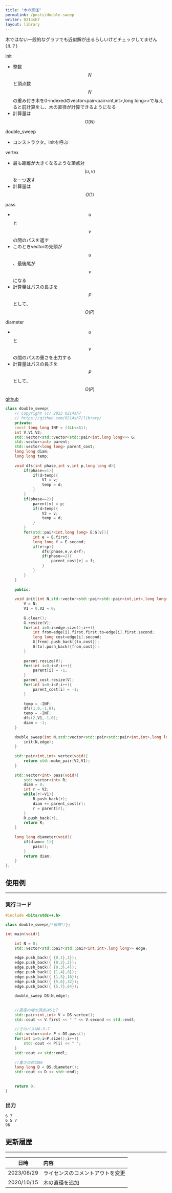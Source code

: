 ```yaml
---
title: "木の直径"
permalink: /posts/double-sweep
writer: 0214sh7
layout: library
---
```


木ではない一般的なグラフでも近似解が出るらしいけどチェックしてません(え？)

init
- 整数$$N$$と頂点数$$N$$の重み付き木を0-indexedのvector<pair<pair<int,int>,long long>>で与えると前計算をし、木の直径が計算できるようになる
- 計算量は$$Ο(N)$$

double_sweep
- コンストラクタ。initを呼ぶ

vertex
- 最も距離が大きくなるような頂点対$$(u,v)$$を一つ返す
- 計算量は$$Ο(1)$$

pass
- $$u$$と$$v$$の間のパスを返す
- このときvectorの先頭が$$u$$、最後尾が$$v$$になる
- 計算量はパスの長さを$$P$$として、$$Ο(P)$$

diameter
- $$u$$と$$v$$の間のパスの重さを出力する
- 計算量はパスの長さを$$P$$として、$$Ο(P)$$

[github](https://github.com/0214sh7/procon-library/blob/master/algorithm/double%20sweep.cpp)

```cpp
class double_sweep{
    // Copyright (c) 2023 0214sh7
    // https://github.com/0214sh7/library/
    private:
    const long long INF = (1LL<<61);
    int V,V1,V2;
    std::vector<std::vector<std::pair<int,long long>>> G;
    std::vector<int> parent;
    std::vector<long long> parent_cost;
    long long diam;
    long long temp;
    
    void dfs(int phase,int v,int p,long long d){
        if(phase==1){
            if(d>temp){
                V1 = v;
                temp = d;
            }
        }
        if(phase==2){
            parent[v] = p;
            if(d>temp){
                V2 = v;
                temp = d;
            }
        }
        for(std::pair<int,long long> E:G[v]){
            int e = E.first;
            long long f = E.second;
            if(e!=p){
                dfs(phase,e,v,d+f);
                if(phase==2){
                    parent_cost[e] = f;
                }
            }
        }
    }
    
    public:
    
    void init(int N,std::vector<std::pair<std::pair<int,int>,long long>> edge){
        V = N;
        V1 = 0,V2 = 0;
        
        G.clear();
        G.resize(V);
        for(int i=0;i<edge.size();i++){
            int from=edge[i].first.first,to=edge[i].first.second;
            long long cost=edge[i].second;
            G[from].push_back({to,cost});
            G[to].push_back({from,cost});
        }
        
        parent.resize(V);
        for(int i=0;i<V;i++){
            parent[i] = -1;
        }
        parent_cost.resize(V);
        for(int i=0;i<V;i++){
            parent_cost[i] = -1;
        }
        
        temp = -INF;
        dfs(1,0,-1,0);
        temp = -INF;
        dfs(2,V1,-1,0);
        diam = -1;
    }
    
    double_sweep(int N,std::vector<std::pair<std::pair<int,int>,long long>> edge){
        init(N,edge);
    }
    
    std::pair<int,int> vertex(void){
        return std::make_pair(V2,V1);
    }
    
    std::vector<int> pass(void){
        std::vector<int> R;
        diam = 0;
        int r = V2;
        while(r!=V1){
            R.push_back(r);
            diam += parent_cost[r];
            r = parent[r];
        }
        R.push_back(r);
        return R;
    }
    
    long long diameter(void){
        if(diam==-1){
            pass();
        }
        return diam;
    }
};
```

## 使用例
***

### 実行コード
```cpp
#include <bits/stdc++.h>

class double_sweep{/*省略*/};

int main(void){
    
    int N = 8;
    std::vector<std::pair<std::pair<int,int>,long long>> edge;
    
    edge.push_back({ {0,1},1});
    edge.push_back({ {0,2},2});
    edge.push_back({ {0,3},4});
    edge.push_back({ {1,4},8});
    edge.push_back({ {1,5},16});
    edge.push_back({ {5,6},32});
    edge.push_back({ {5,7},64});
    
    double_sweep DS(N,edge);
    
    
    //直径の端の頂点は6と7
    std::pair<int,int> V = DS.vertex();
    std::cout << V.first << " " << V.second << std::endl;
    
    //そのパスは6-5-7
    std::vector<int> P = DS.pass();
    for(int i=0;i<P.size();i++){
        std::cout << P[i] << " ";
    }
    std::cout << std::endl;
    
    //重さの和は96
    long long D = DS.diameter();
    std::cout << D << std::endl;
    
    
    return 0;
}
```

### 出力
```
6 7
6 5 7 
96
```


## 更新履歴
***

| 日時 | 内容 |
| :---: | :--- |
| 2023/06/29 | ライセンスのコメントアウトを変更 |
| 2020/10/15 | 木の直径を追加 |